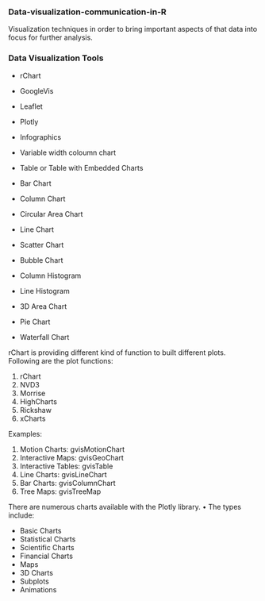 ### Data-visualization-communication-in-R

 Visualization techniques in order to bring important aspects of that data into focus for further analysis.
 
 ### Data Visualization Tools
* rChart
* GoogleVis
* Leaflet
* Plotly
* Infographics


* Variable width coloumn chart
* Table or Table with Embedded Charts
* Bar Chart 
* Column Chart
* Circular Area Chart  
* Line Chart
* Scatter Chart
* Bubble Chart
* Column Histogram
* Line Histogram
* 3D Area Chart
* Pie Chart 
* Waterfall Chart 



rChart is providing different kind of function to built different plots. 
Following are the plot functions:
1. rChart
2. NVD3
3. Morrise
4. HighCharts
5. Rickshaw
6. xCharts



Examples:
1. Motion Charts: gvisMotionChart
2. Interactive Maps: gvisGeoChart
3. Interactive Tables: gvisTable
4. Line Charts: gvisLineChart
5. Bar Charts: gvisColumnChart
6. Tree Maps: gvisTreeMap



There are numerous charts available with the Plotly library.
• The types include:
* Basic Charts 
* Statistical Charts 
* Scientific Charts 
* Financial Charts 
* Maps 
* 3D Charts 
* Subplots
* Animations
